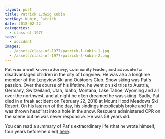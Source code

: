 ```yaml
---
layout: post
title: Patrick Ludwig Kubin
sortKey: Kubin, Patrick
date: 2018-02-22
categories:
  - class-of-1977
tags:
  - accident
images:
  - /assets/class-of-1977/patrick-l-kubin-1.jpg
  - /assets/class-of-1977/patrick-l-kubin-2.png
---
```

Pat was a well known attorney, community leader, and advocate for disadvantaged children in the city of Longview. He was also a longtime member of the Longview Ski and Outdoors Club. Snow skiing was Pat's passion. Over the course of his lifetime, he went on ski trips to Austria, Germany, Switzerland, Utah, Idaho, Montana, Lake Tahoe, Wyoming and all over the northwest, and at night he often dreamed he was skiing. Sadly, Pat died in a freak accident on February 22, 2018 at Mount Hood Meadows Ski Resort. On his last run of the day, his bindings inexplicably broke and he was thrown headfirst into a hole in the snow. Rescuers administered CPR on the scene but he was never responsive. He was 58 years old.

You can read a summary of Pat's extraordinary life (that he wrote himself, four years before he died) [here](https://tdn.com/lifestyles/announcements/obituaries/patrick-l-kubin/article_cac16ec5-b0a1-5ee1-97bc-491b791cddc0.html).
